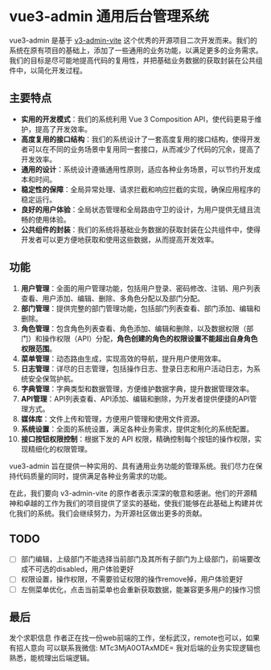 # vue3-admin 通用后台管理系统

vue3-admin 是基于 [v3-admin-vite](https://github.com/un-pany/v3-admin-vite) 这个优秀的开源项目二次开发而来。我们的系统在原有项目的基础上，添加了一些通用的业务功能，以满足更多的业务需求。我们的目标是尽可能地提高代码的复用性，并把基础业务数据的获取封装在公共组件中，以简化开发过程。

## 主要特点

- **实用的开发模式**：我们的系统利用 Vue 3 Composition API，使代码更易于维护，提高了开发效率。
- **高度复用的接口结构**：我们的系统设计了一套高度复用的接口结构，使得开发者可以在不同的业务场景中复用同一套接口，从而减少了代码的冗余，提高了开发效率。
- **通用的设计**：系统设计遵循通用性原则，适应各种业务场景，可以节约开发成本和时间。
- **稳定性的保障**：全局异常处理、请求拦截和响应拦截的实现，确保应用程序的稳定运行。
- **良好的用户体验**：全局状态管理和全局路由守卫的设计，为用户提供无缝且流畅的使用体验。
- **公共组件的封装**：我们的系统将基础业务数据的获取封装在公共组件中，使得开发者可以更方便地获取和使用这些数据，从而提高开发效率。

## 功能

1. **用户管理**：全面的用户管理功能，包括用户登录、密码修改、注销、用户列表查看、用户添加、编辑、删除、多角色分配以及部门分配。
2. **部门管理**：提供完整的部门管理功能，包括部门列表查看、部门添加、编辑和删除。
3. **角色管理**：包含角色列表查看、角色添加、编辑和删除，以及数据权限（部门）和操作权限（API）分配，**角色创建的角色的权限设置不能超出自身角色权限范围**。
4. **菜单管理**：动态路由生成，实现高效的导航，提升用户使用效率。
5. **日志管理**：详尽的日志管理，包括操作日志、登录日志和用户活动日志，为系统安全保驾护航。
6. **字典管理**：字典类型和数据管理，方便维护数据字典，提升数据管理效率。
7. **API管理**：API列表查看、API添加、编辑和删除，为开发者提供便捷的API管理方式。
8. **媒体库**：文件上传和管理，方便用户管理和使用文件资源。
9. **系统设置**：全面的系统设置，满足各种业务需求，提供定制化的系统配置。
10. **接口按钮权限控制**：根据下发的 API 权限，精确控制每个按钮的操作权限，实现精细化的权限管理。

vue3-admin 旨在提供一种实用的、具有通用业务功能的管理系统。我们尽力在保持代码质量的同时，提供满足各种业务需求的功能。

在此，我们要向 v3-admin-vite 的原作者表示深深的敬意和感谢。他们的开源精神和卓越的工作为我们的项目提供了坚实的基础，使我们能够在此基础上构建并优化我们的系统。我们会继续努力，为开源社区做出更多的贡献。

## TODO

- [ ] 部门编辑，上级部门不能选择当前部门及其所有子部门为上级部门，前端要改成不可选的disabled，用户体验更好
- [ ] 权限设置，操作权限，不需要验证权限的操作remove掉，用户体验更好
- [ ] 左侧菜单优化，点击当前菜单也会重新获取数据，能兼容更多用户的操作习惯

## 最后

发个求职信息
作者正在找一份web前端的工作，坐标武汉，remote也可以，如果有招人意向
可以联系我微信: MTc3MjA0OTAxMDE=
我对后端的业务实现逻辑也熟悉，能梳理出后端逻辑。
